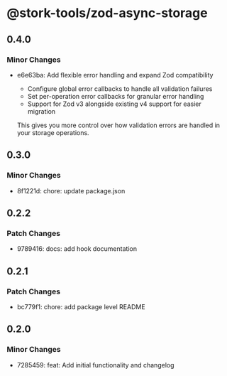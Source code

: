 # @stork-tools/zod-async-storage

## 0.4.0

### Minor Changes

- e6e63ba: Add flexible error handling and expand Zod compatibility

  - Configure global error callbacks to handle all validation failures
  - Set per-operation error callbacks for granular error handling
  - Support for Zod v3 alongside existing v4 support for easier migration

  This gives you more control over how validation errors are handled in your storage operations.

## 0.3.0

### Minor Changes

- 8f1221d: chore: update package.json

## 0.2.2

### Patch Changes

- 9789416: docs: add hook documentation

## 0.2.1

### Patch Changes

- bc779f1: chore: add package level README

## 0.2.0

### Minor Changes

- 7285459: feat: Add initial functionality and changelog
